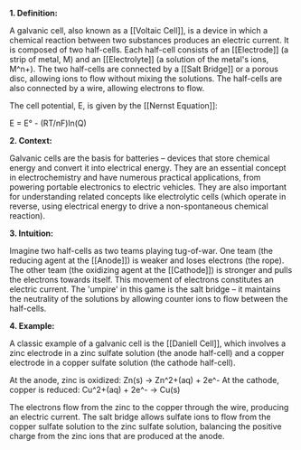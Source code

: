 **1. Definition:**

A galvanic cell, also known as a [[Voltaic Cell]], is a device in which a chemical reaction between two substances produces an electric current. It is composed of two half-cells. Each half-cell consists of an [[Electrode]] (a strip of metal, M) and an [[Electrolyte]] (a solution of the metal's ions, M^n+). The two half-cells are connected by a [[Salt Bridge]] or a porous disc, allowing ions to flow without mixing the solutions. The half-cells are also connected by a wire, allowing electrons to flow.

The cell potential, E, is given by the [[Nernst Equation]]:

E = E° - (RT/nF)ln(Q)

**2. Context:**

Galvanic cells are the basis for batteries – devices that store chemical energy and convert it into electrical energy. They are an essential concept in electrochemistry and have numerous practical applications, from powering portable electronics to electric vehicles. They are also important for understanding related concepts like electrolytic cells (which operate in reverse, using electrical energy to drive a non-spontaneous chemical reaction).

**3. Intuition:**

Imagine two half-cells as two teams playing tug-of-war. One team (the reducing agent at the [[Anode]]) is weaker and loses electrons (the rope). The other team (the oxidizing agent at the [[Cathode]]) is stronger and pulls the electrons towards itself. This movement of electrons constitutes an electric current. The 'umpire' in this game is the salt bridge – it maintains the neutrality of the solutions by allowing counter ions to flow between the half-cells.

**4. Example:**

A classic example of a galvanic cell is the [[Daniell Cell]], which involves a zinc electrode in a zinc sulfate solution (the anode half-cell) and a copper electrode in a copper sulfate solution (the cathode half-cell).

At the anode, zinc is oxidized: Zn(s) → Zn^2+(aq) + 2e^-
At the cathode, copper is reduced: Cu^2+(aq) + 2e^- → Cu(s)

The electrons flow from the zinc to the copper through the wire, producing an electric current. The salt bridge allows sulfate ions to flow from the copper sulfate solution to the zinc sulfate solution, balancing the positive charge from the zinc ions that are produced at the anode.